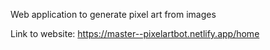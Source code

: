 Web application to generate pixel art from images

Link to website:
https://master--pixelartbot.netlify.app/home
